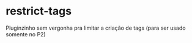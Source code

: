 restrict-tags
=============

Pluginzinho sem vergonha pra limitar a criação de tags (para ser usado somente no P2)
